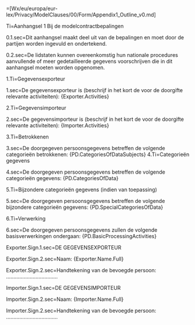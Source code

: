 =[Wx/eu/europa/eur-lex/Privacy/ModelClauses/00/Form/Appendix1_Outline_v0.md]

Ti=Aanhangsel 1 Bij de modelcontractbepalingen

0.1.sec=Dit aanhangsel maakt deel uit van de bepalingen en moet door de partijen worden ingevuld en ondertekend.

0.2.sec=De lidstaten kunnen overeenkomstig hun nationale procedures aanvullende of meer gedetailleerde gegevens voorschrijven die in dit aanhangsel moeten worden opgenomen.

1.Ti=Gegevensexporteur

1.sec=De gegevensexporteur is (beschrijf in het kort de voor de doorgifte relevante activiteiten): {Exporter.Activities}

2.Ti=Gegevensimporteur

2.sec=De gegevensimporteur is (beschrijf in het kort de voor de doorgifte relevante activiteiten): {Importer.Activities}

3.Ti=Betrokkenen

3.sec=De doorgegeven persoonsgegevens betreffen de volgende categorieën betrokkenen: {PD.CategoriesOfDataSubjects}
4.Ti=Categorieën gegevens 

4.sec=De doorgegeven persoonsgegevens betreffen de volgende categorieën gegevens: {PD.CategoriesOfData}

5.Ti=Bijzondere categorieën gegevens (indien van toepassing)

5.sec=De doorgegeven persoonsgegevens betreffen de volgende bijzondere categorieën gegevens: {PD.SpecialCategoriesOfData}

6.Ti=Verwerking

6.sec=De doorgegeven persoonsgegevens zullen de volgende basisverwerkingen ondergaan: {PD.BasicProcessingActivities}


Exporter.Sign.1.sec=DE GEGEVENSEXPORTEUR

Exporter.Sign.2.sec=Naam: {Exporter.Name.Full}

Exporter.Sign.2.sec=Handtekening van de bevoegde persoon: ...................................
 
Importer.Sign.1.sec=DE GEGEVENSIMPORTEUR

Importer.Sign.2.sec=Naam: {Importer.Name.Full}

Importer.Sign.2.sec=Handtekening van de bevoegde persoon: ...................................
